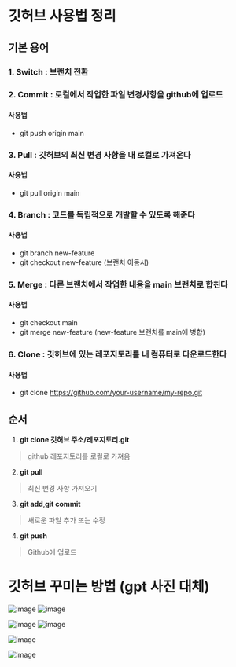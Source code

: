 # 깃허브 사용법 정리

## 기본 용어

### 1. Switch : 브랜치 전환

### 2. Commit : 로컬에서 작업한 파일 변경사항을 github에 업로드

#### 사용법 
- git push origin main

### 3. Pull : 깃허브의 최신 변경 사항을 내 로컬로 가져온다

#### 사용법 
- git pull origin main

### 4. Branch : 코드를 독립적으로 개발할 수 있도록 해준다

#### 사용법 

- git branch new-feature
- git checkout new-feature (브랜치 이동시)

### 5. Merge : 다른 브랜치에서 작업한 내용을 main 브랜치로 합친다

#### 사용법 

- git checkout  main
- git merge new-feature (new-feature 브랜치를 main에 병합)

### 6. Clone : 깃허브에 있는 레포지토리를 내 컴퓨터로 다운로드한다

#### 사용법

- git clone https://github.com/your-username/my-repo.git

## 순서

1. **git clone 깃허브 주소/레포지토리.git**
> github 레포지토리를 로컬로 가져옴

2. **git pull**
> 최신 변경 사항 가져오기
 
3. **git add**,**git commit**
> 새로운 파일 추가 또는 수정

4. **git push**
> Github에 업로드


# 깃허브 꾸미는 방법 (gpt 사진 대체)

![image](https://github.com/user-attachments/assets/90e1d70a-d311-4e99-8582-aa6e3c0dfa9b)
![image](https://github.com/user-attachments/assets/3cee5b29-55e6-477f-aceb-bb0c47a43a57)

![image](https://github.com/user-attachments/assets/2005b006-6330-4181-a86d-a1593ccaa540)
![image](https://github.com/user-attachments/assets/f22a7fe9-d88e-4b08-899e-46b98fd499b4)

![image](https://github.com/user-attachments/assets/7d2c3778-9fbb-4182-ac45-137607b03795)

![image](https://github.com/user-attachments/assets/82e4deb7-7dee-4cb7-94a1-6894fc39e108)








